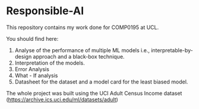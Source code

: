 # Responsible-AI

This repository contains my work done for COMP0195 at UCL. 

You should find here:
1. Analyse of the performance of multiple ML models i.e., interpretable-by-design approach and a black-box technique. 
2. Interpretation of the models.
3. Error Analysis 
4. What - If analysis 
5. Datasheet for the dataset and a model card for the least biased model. 

The whole project was built using the UCI Adult Census Income dataset (https://archive.ics.uci.edu/ml/datasets/adult)
